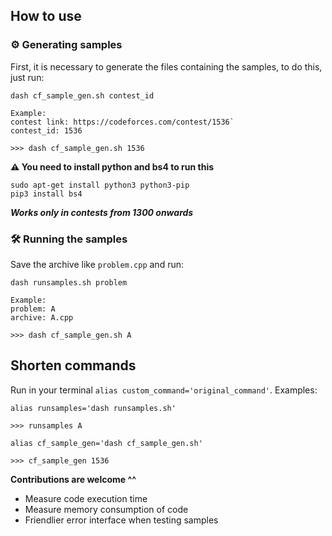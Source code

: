 ## How to use

### ⚙️ Generating samples
First, it is necessary to generate the files containing the samples, to do this, just run:

`dash cf_sample_gen.sh contest_id`

```
Example:
contest link: https://codeforces.com/contest/1536`
contest_id: 1536

>>> dash cf_sample_gen.sh 1536
```

**⚠️ You need to install python and bs4 to run this**
```
sudo apt-get install python3 python3-pip
pip3 install bs4
```

**_Works only in contests from 1300 onwards_**

### 🛠 Running the samples
Save the archive like `problem.cpp` and run:

`dash runsamples.sh problem`

```
Example:
problem: A
archive: A.cpp

>>> dash cf_sample_gen.sh A
```

## Shorten commands
Run in your terminal `alias custom_command='original_command'`. Examples:

```
alias runsamples='dash runsamples.sh'

>>> runsamples A
```
```
alias cf_sample_gen='dash cf_sample_gen.sh'

>>> cf_sample_gen 1536
```

**Contributions are welcome ^^**
- Measure code execution time
- Measure memory consumption of code
- Friendlier error interface when testing samples